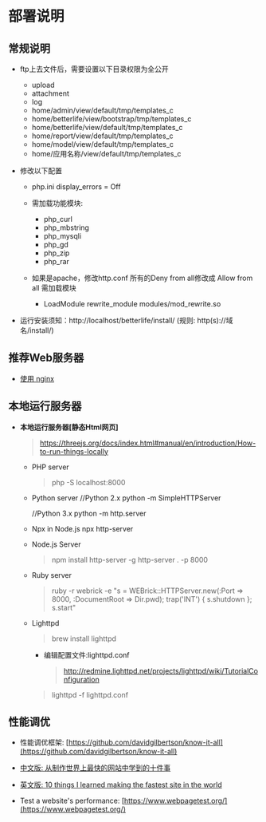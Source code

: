 # 部署说明

## 常规说明

  * ftp上去文件后，需要设置以下目录权限为全公开
    - upload
    - attachment
    - log
    - home/admin/view/default/tmp/templates_c
    - home/betterlife/view/bootstrap/tmp/templates_c
    - home/betterlife/view/default/tmp/templates_c
    - home/report/view/default/tmp/templates_c
    - home/model/view/default/tmp/templates_c
    - home/应用名称/view/default/tmp/templates_c

  * 修改以下配置

    * php.ini
      display_errors = Off

    * 需加载功能模块:  
      - php_curl  
      - php_mbstring  
      - php_mysqli  
      - php_gd
      - php_zip  
      - php_rar

    * 如果是apache，修改http.conf
      所有的Deny from all修改成  Allow from all
      需加载模块
      - LoadModule rewrite_module modules/mod_rewrite.so

  * 运行安装须知：http://localhost/betterlife/install/ (规则: http(s)://域名/install/)

## 推荐Web服务器

  * [使用 nginx](nginx.md)

## 本地运行服务器

* **本地运行服务器[静态Html网页]**

  > https://threejs.org/docs/index.html#manual/en/introduction/How-to-run-things-locally

  - PHP server
    > php -S localhost:8000

  - Python server
    //Python 2.x
    python -m SimpleHTTPServer

    //Python 3.x
    python -m http.server

  - Npx in Node.js
    npx http-server

  - Node.js Server
    > npm install http-server -g
    > http-server . -p 8000

  - Ruby server
    > ruby -r webrick -e "s = WEBrick::HTTPServer.new(:Port => 8000, :DocumentRoot => Dir.pwd); trap('INT') { s.shutdown }; s.start"
 
  - Lighttpd
    > brew install lighttpd
    - 编辑配置文件:lighttpd.conf
      > http://redmine.lighttpd.net/projects/lighttpd/wiki/TutorialConfiguration

    > lighttpd -f lighttpd.conf

## 性能调优

  * 性能调优框架: [https://github.com/davidgilbertson/know-it-all](https://github.com/davidgilbertson/know-it-all)

  * [中文版: 从制作世界上最快的网站中学到的十件事](https://zhuanlan.zhihu.com/p/24577980)

  * [英文版: 10 things I learned making the fastest site in the world](https://medium.com/hackernoon/10-things-i-learned-making-the-fastest-site-in-the-world-18a0e1cdf4a7)

  * Test a website's performance:  [https://www.webpagetest.org/](https://www.webpagetest.org/)